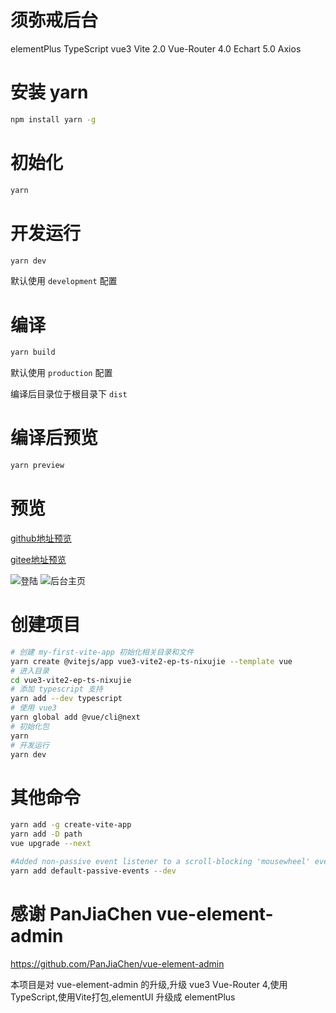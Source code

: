 # 须弥戒后台
elementPlus TypeScript vue3 Vite 2.0 Vue-Router 4.0 Echart 5.0 Axios

# 安装 yarn
```bash
npm install yarn -g
```
# 初始化
```bash
yarn 
```
# 开发运行
```bash
yarn dev
```
默认使用 `development` 配置
# 编译
```bash
yarn build
```
默认使用 `production` 配置

编译后目录位于根目录下 `dist` 

# 编译后预览
```bash
yarn preview
```

# 预览

[github地址预览](https://foxiswho.github.io/vue3-vite2-ep-ts-nixujie/index.html)

[gitee地址预览](http://foxiswho.gitee.io/vue3-vite2-ep-ts-nixujie/index.html)

![登陆](https://gitee.com/foxiswho/vue3-vite2-ep-ts-nixujie/raw/main/doc/img/p-login.png)
![后台主页](https://gitee.com/foxiswho/vue3-vite2-ep-ts-nixujie/raw/main/doc/img/p-dashboard.png)

# 创建项目
```bash
# 创建 my-first-vite-app 初始化相关目录和文件
yarn create @vitejs/app vue3-vite2-ep-ts-nixujie --template vue
# 进入目录
cd vue3-vite2-ep-ts-nixujie
# 添加 typescript 支持
yarn add --dev typescript
# 使用 vue3
yarn global add @vue/cli@next
# 初始化包
yarn 
# 开发运行
yarn dev
```
# 其他命令

```bash
yarn add -g create-vite-app
yarn add -D path
vue upgrade --next

#Added non-passive event listener to a scroll-blocking 'mousewheel' event. Consider marking event handler as 'passive' to make the page more responsive. See https://www.chromestatus.com/feature/5745543795965952
yarn add default-passive-events --dev
```

# 感谢 PanJiaChen vue-element-admin

https://github.com/PanJiaChen/vue-element-admin

本项目是对 vue-element-admin 的升级,升级 vue3 Vue-Router 4,使用 TypeScript,使用Vite打包,elementUI 升级成 elementPlus
